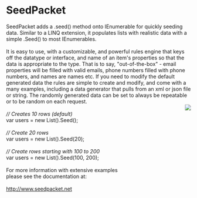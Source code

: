 # SeedPacket
SeedPacket adds a .seed() method onto IEnumerable for quickly seeding data. Similar to a LINQ extension, it populates lists with realistic data with a simple .Seed() to most IEnumerables.<br />
<br />
It is easy to use, with a customizable, and powerful rules engine that keys off the datatype or interface, and name of an item's properties so that the data is appropriate to the type. That is to say, "out-of-the-box" - email properties will be filled with valid emails, phone numbers filled with phone numbers, and names are names etc. If you need to modify the default generated data the rules are simple to create and modify, and come with a many examples, including a data generator that pulls from an xml or json file or string. The randomly generated data can be set to always be repeatable or to be random on each request.
<br />
<img src="https://www.seedpacket.net/Content/Images/SeedPacketImage.png" align="right" />
<br />
<i>// Creates 10 rows (default)</i><br />
var users = new List<User>().Seed();<br />
<br />
<i>// Create 20 rows</i><br />
var users = new List<User>().Seed(20);<br />
<br />
<i>// Create rows starting with 100 to 200</i><br />
var users = new List<User>().Seed(100, 200);<br />
<br />
For more information with extensive examples <br />
please see the documentation at:<br />
<br />
http://www.seedpacket.net<br />
